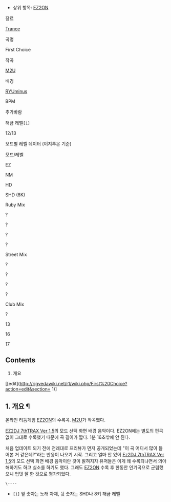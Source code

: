   * 상위 항목: [EZ2ON](EZ2ON.md)  

장르

[Trance](%ED%8A%B8%EB%9E%9C%EC%8A%A4%28%EC%9D%8C%EC%95%85%29#s2.md)

곡명

First Choice

작곡

[M2U](M2U.md)

배경

[RYUminus](RYUminus.md)

BPM

추가바람

해금 레벨`[1]`

12/13

모드별 레벨 데이터 (이지투온 기준)

모드/레벨

EZ

NM

HD

SHD (8K)

Ruby Mix

?

?

?

?

Street Mix

?

?

?

?

Club Mix

?

13

16

17

  
  

## Contents

    

1. 개요 

[[edit](http://rigvedawiki.net/r1/wiki.php/First%20Choice?action=edit&section=
1)]

## 1. 개요 ¶

온라인 리듬게임 [EZ2ON](EZ2ON.md)의 수록곡. [M2U](M2U.md)가 작곡했다.

  

[EZ2DJ 7thTRAX Ver 1.5](EZ2DJ%207thTRAX%20Ver%201.5.md)의 모드 선택 화면 배경 음악이다.
EZ2ON에는 별도의 편곡 없이 그대로 수록했기 때문에 곡 길이가 짧다. 1분 16초밖에 안 된다.

  

처음 업데이트 되기 전에 전례대로 프리뷰가 먼저 공개되었는데 "이 곡 어디서 많이 들어본 거 같은데?"라는 반응이 나오기 시작. 그리고 얼마
안 있어 [Ez2DJ 7thTRAX Ver 1.5](Ez2DJ%207thTRAX%20Ver%201.5.md)의 모드 선택 화면 배경
음악이란 것이 밝혀지자 유저들은 이게 왜 수록되냐면서 의아해하기도 하고 실소를 하기도 했다. 그래도 [EZ2ON](EZ2ON.md)
수록 후 한동안 인기곡으로 군림했으니 업뎃 잘 한 것으로 평가되었다.

`\----`

  * `[1]` 앞 숫자는 노래 자체, 뒷 숫자는 SHD나 8키 해금 레벨

